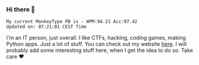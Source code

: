 ### Hi there 👋
<!-- PB START -->
```
My current MonkeyType PB is - WPM:94.21 Acc:97.42
Updated on: 07:21:01 CEST Time
```
<!-- PB END -->
I'm an IT person, just overall. I like CTFs, hacking, coding games, making Python apps. Just a lot of stuff.
You can check out my website [here](https://skill3472.github.io/).
I will probably add some interesting stuff here, when I get the idea to do so. Take care ❤️
